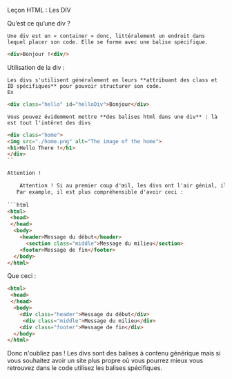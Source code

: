 ﻿Leçon HTML : Les DIV

Qu’est ce qu’une div ?

	Une div est un « container » donc, littéralement un endroit dans lequel placer son code. Elle se forme avec une balise spécifique.

```html
<div>Bonjour !<div/>
```

Utilisation de la div :

    Les divs s'utilisent généralement en leurs **attribuant des class et ID spécifiques** pour pouvoir structurer son code. 
    Ex 
    
```html
<div class="hello" id="helloDiv">Bonjour</div>
```

    Vous pouvez évidemment mettre **des balises html dans une div** : là est tout l'intêret des divs
    
```html
<div class="home">
<img src="./home.png" alt="The image of the home">
<h1>Hello There !</h1>
</div>
``

Attention !

    Attention ! Si au premier coup d'œil, les divs ont l'air génial, il faut savoir qu'elles ne sont pas majoritairement utilisées car d'aures balises sont présentes pour ségmenter le code qui sont plus explicites. Par example, la balise <footer> ou <header> ou encore <section> pour délimiter une section dans votre site etc... etc...
   Par example, il est plus compréhensible d'avoir ceci :
   
```html 
<html>
 <head>
 </head>
  <body>
    <header>Message du début</header>
      <section class="middle">Message du milieu</section>
    <footer>Message de fin</footer>
  </body>
</html> 
```
Que ceci :
```html
<html>
 <head>
 </head>
  <body>
    <div class="header">Message du début</div>
     <div class="middle">Message du milieu</div>
    <div class="footer">Message de fin</div>
  </body>
</html> 
```

Donc n'oubliez pas ! Les divs sont des balises à contenu générique mais si vous souhaitez avoir un site plus propre où vous pourrez mieux vous retrouvez dans le code utilisez les balises spécifiques.

